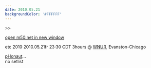 ```yaml
---
date: 2010.05.21
backgroundColor: '#FFFFFF'
---
```


\>>

[open m50.net in new window  
](http://m50.net/)  

etc 2010 2010.05.21fr 23:30 CDT 3hours @ [WNUR](http://www.wnur.org/), Evanston-Chicago  


[pHonaut](http://www.phonaut.com/)...  
no setlist